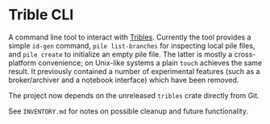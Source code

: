 # Trible CLI

A command line tool to interact with [Tribles](https://github.com/triblespace/tribles-rust).
Currently the tool provides a simple `id-gen` command, `pile list-branches` for
inspecting local pile files, and `pile create` to initialize an empty pile
file. The latter is mostly a cross-platform convenience; on Unix-like systems a
plain `touch` achieves the same result.
It previously contained a
number of experimental features (such as a broker/archiver and a notebook
interface) which have been removed.

The project now depends on the unreleased `tribles` crate directly from Git.

See `INVENTORY.md` for notes on possible cleanup and future functionality.
